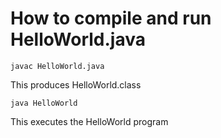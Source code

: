 # How to compile and run HelloWorld.java

    javac HelloWorld.java

This produces HelloWorld.class

    java HelloWorld

This executes the HelloWorld program
